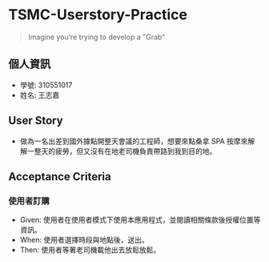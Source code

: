 # TSMC-Userstory-Practice

> Imagine you’re trying to develop a "Grab"

## 個人資訊

- 學號: 310551017
- 姓名: 王志嘉

## User Story

- 做為一名出差到國外據點開整天會議的工程師，想要來點桑拿 SPA 按摩來解解一整天的疲勞，但又沒有在地老司機負責帶路到我到目的地。

## Acceptance Criteria

### 使用者訂購

- Given: 使用者在使用者模式下使用本應用程式，並閱讀相關條款後授權位置等資訊。
- When: 使用者選擇時段與地點後，送出。
- Then: 使用者等著老司機載他出去放鬆放鬆。
